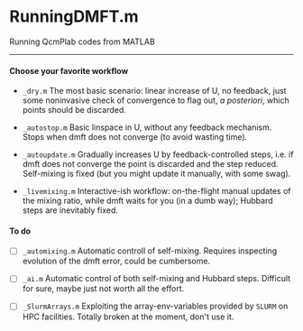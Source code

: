 # RunningDMFT.m
Running QcmPlab codes from MATLAB

----------

#### Choose your favorite workflow

- `_dry.m` The most basic scenario: linear increase of U, no feedback, just some noninvasive check of convergence to flag out, _a posteriori_, which points should be discarded. 

- `_autostop.m` Basic linspace in U, without any feedback mechanism. Stops when dmft does not converge (to avoid wasting time).

- `_autoupdate.m` Gradually increases U by feedback-controlled steps, i.e. if dmft does not converge the point is discarded and the step reduced. Self-mixing is fixed (but you might update it manually, with some swag).

- `_livemixing.m` Interactive-ish workflow: on-the-flight manual updates of the mixing ratio, while dmft waits for you (in a dumb way); Hubbard steps are inevitably fixed.


#### To do

- [ ] `_automixing.m` Automatic controll of self-mixing. Requires inspecting evolution of the dmft error, could be cumbersome.

- [ ] `_ai.m` Automatic control of both self-mixing and Hubbard steps. Difficult for sure, maybe just not worth all the effort.

- [ ] `_SlurmArrays.m` Exploiting the array-env-variables provided by `SLURM` on HPC facilities. Totally broken at the moment, don't use it.
